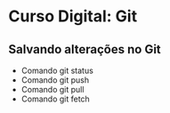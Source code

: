 # Curso Digital: Git

## Salvando alterações no Git
* Comando git status
* Comando git push
* Comando git pull
* Comando git fetch
